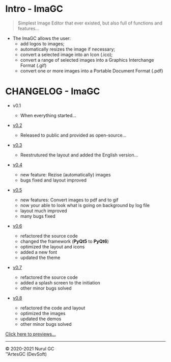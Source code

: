# Intro - ImaGC

> Simplest Image Editor that ever existed,
but also full of functions and features...

- The ImaGC allows the user:
  - add logos to images;
  - automatically resizes the image if necessary;
  - convert a selected image into an Icon (.ico);
  - convert a range of selected images into a Graphics Interchange Format (.gif)
  - convert one or more images into a Portable Document Format (.pdf)

# CHANGELOG - ImaGC

- v0.1
  - When everything started...

- [v0.2](https://github.com/ArtesGC/ImaGC/releases/tag/v0.2)
  - Released to public and provided as open-source...

- [v0.3](https://github.com/ArtesGC/ImaGC/releases/tag/v0.3)
  - Reestrutured the layout and added the English version...

- [v0.4](https://github.com/ArtesGC/ImaGC/releases/tag/v0.4)
  - new feature: Rezise (automatically) images
  - bugs fixed and layout improved

- [v0.5](https://github.com/ArtesGC/ImaGC/releases/tag/v0.5)
  - new features: Convert images to pdf and to gif
  - now your able to look what is going on background by log file
  - layout much improved
  - many bugs fixed

- [v0.6](https://github.com/ArtesGC/ImaGC/releases/tag/v0.6)
  - refactored the source code
  - changed the framework (**PyQt5** to **PyQt6**)
  - optimized the layout and icons
  - added a new font
  - updated the theme

- [v0.7](https://github.com/ArtesGC/ImaGC/releases/tag/v0.7)
  - refactored the source code
  - added a splash screen to the initiation
  - other minor bugs solved

- [v0.8](https://github.com/ArtesGC/ImaGC/releases/tag/v0.8)
  - refactored the code and layout
  - optimized the images
  - updated the demos
  - other minor bugs solved

[Click here to previews...](./preview.md)

---

&copy; 2020-2021 Nurul GC \
&trade;ArtesGC (DevSoft)
